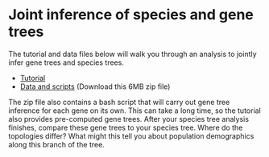 # Joint inference of species and gene trees

The tutorial and data files below will walk you through an analysis to jointly infer gene trees and species trees. 

- [Tutorial](https://github.com/IntroPhylogenomics/SpeciesTreeInference/blob/master/RB_MultispeciesCoalescent_Tutorial.pdf)
- [Data and scripts](https://github.com/IntroPhylogenomics/SpeciesTreeInference/blob/master/RB_MultispeciesCoalescent_Tutorial.zip) (Download this 6MB zip file)

The zip file also contains a bash script that will carry out gene tree inference for each gene on its own. This can take a long time, so the tutorial also provides pre-computed gene trees. After your species tree analysis finishes, compare these gene trees to your species tree. Where do the topologies differ? What might this tell you about population demographics along this branch of the tree.






